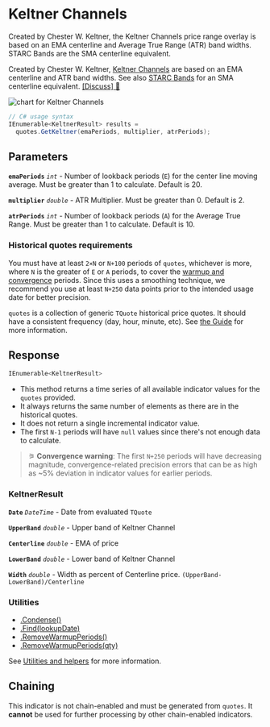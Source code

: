 # Keltner Channels

 Created by Chester W. Keltner, the Keltner Channels price range overlay is based on an EMA centerline and Average True Range (ATR) band widths.  STARC Bands are the SMA centerline equivalent.



Created by Chester W. Keltner, [Keltner Channels](https://en.wikipedia.org/wiki/Keltner_channel) are based on an EMA centerline and ATR band widths.  See also <a href="StarcBands.md#content" rel="nofollow">STARC Bands</a> for an SMA centerline equivalent.
[[Discuss] &#128172;](https://github.com/DaveSkender/Stock.Indicators/discussions/249 "Community discussion about this indicator")

![chart for Keltner Channels]()

```csharp
// C# usage syntax
IEnumerable<KeltnerResult> results =
  quotes.GetKeltner(emaPeriods, multiplier, atrPeriods);
```

## Parameters

**`emaPeriods`** _`int`_ - Number of lookback periods (`E`) for the center line moving average.  Must be greater than 1 to calculate.  Default is 20.

**`multiplier`** _`double`_ - ATR Multiplier. Must be greater than 0.  Default is 2.

**`atrPeriods`** _`int`_ - Number of lookback periods (`A`) for the Average True Range.  Must be greater than 1 to calculate.  Default is 10.

### Historical quotes requirements

You must have at least `2×N` or `N+100` periods of `quotes`, whichever is more, where `N` is the greater of `E` or `A` periods, to cover the [warmup and convergence](https://github.com/DaveSkender/Stock.Indicators/discussions/688) periods.  Since this uses a smoothing technique, we recommend you use at least `N+250` data points prior to the intended usage date for better precision.

`quotes` is a collection of generic `TQuote` historical price quotes.  It should have a consistent frequency (day, hour, minute, etc).  See [the Guide](../guide.md#historical-quotes) for more information.

## Response

```csharp
IEnumerable<KeltnerResult>
```

- This method returns a time series of all available indicator values for the `quotes` provided.
- It always returns the same number of elements as there are in the historical quotes.
- It does not return a single incremental indicator value.
- The first `N-1` periods will have `null` values since there's not enough data to calculate.

>&#9886; **Convergence warning**: The first `N+250` periods will have decreasing magnitude, convergence-related precision errors that can be as high as ~5% deviation in indicator values for earlier periods.

### KeltnerResult

**`Date`** _`DateTime`_ - Date from evaluated `TQuote`

**`UpperBand`** _`double`_ - Upper band of Keltner Channel

**`Centerline`** _`double`_ - EMA of price

**`LowerBand`** _`double`_ - Lower band of Keltner Channel

**`Width`** _`double`_ - Width as percent of Centerline price.  `(UpperBand-LowerBand)/Centerline`

### Utilities

- [.Condense()](../utilities.md#condense)
- [.Find(lookupDate)](../utilities.md#find-indicator-result-by-date)
- [.RemoveWarmupPeriods()](../utilities.md#remove-warmup-periods)
- [.RemoveWarmupPeriods(qty)](../utilities.md#remove-warmup-periods)

See [Utilities and helpers](../utilities.md#utilities-for-indicator-results) for more information.

## Chaining

This indicator is not chain-enabled and must be generated from `quotes`.  It **cannot** be used for further processing by other chain-enabled indicators.
